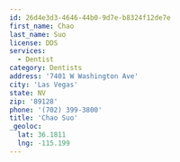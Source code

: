 ```yaml
---
id: 26d4e3d3-4646-44b0-9d7e-b8324f12de7e
first_name: Chao
last_name: Suo
license: DDS
services:
  - Dentist
category: Dentists
address: '7401 W Washington Ave'
city: 'Las Vegas'
state: NV
zip: '89128'
phone: '(702) 399-3800'
title: 'Chao Suo'
_geoloc:
  lat: 36.1811
  lng: -115.199
---
```

